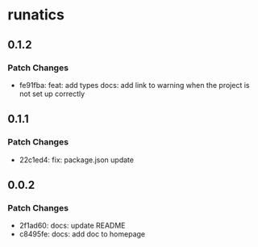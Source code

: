 # runatics

## 0.1.2

### Patch Changes

- fe91fba: feat: add types
  docs: add link to warning when the project is not set up correctly

## 0.1.1

### Patch Changes

- 22c1ed4: fix: package.json update

## 0.0.2

### Patch Changes

- 2f1ad60: docs: update README
- c8495fe: docs: add doc to homepage
